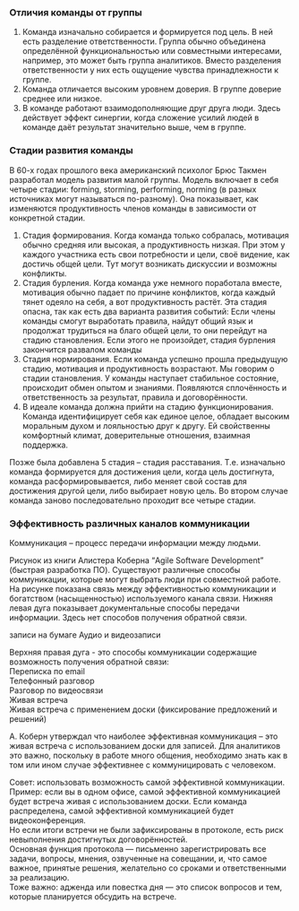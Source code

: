 ### Отличия команды от группы

1. Команда изначально собирается и формируется под цель. В ней есть разделение ответственности. Группа обычно объединена определённой функциональностью или совместными интересами, например, это может быть группа аналитиков. Вместо разделения ответственности у них есть ощущение чувства принадлежности к группе.
1. Команда отличается высоким уровнем доверия. В группе доверие среднее или низкое.
1. В команде работают взаимодополняющие друг друга люди. Здесь действует эффект синергии, когда сложение усилий людей в команде даёт результат значительно выше, чем в группе.
      
### Стадии развития команды
В 60-х годах прошлого века американский психолог Брюс Такмен разработал модель развития малой группы. Модель включает в себя четыре стадии: forming, storming, performing, norming (в разных источниках могут называться по-разному). Она показывает, как изменяются продуктивность членов команды в зависимости от конкретной стадии.

1. Стадия формирования. Когда команда только собралась, мотивация обычно средняя или высокая, а продуктивность низкая. При этом у каждого участника есть свои потребности и цели, своё видение, как достичь общей цели. Тут могут возникать дискуссии и возможны конфликты.
1. Стадия бурления. Когда команда уже немного поработала вместе, мотивация обычно падает по причине конфликтов, когда каждый тянет одеяло на себя, а вот продуктивность растёт. Эта стадия опасна, так как есть два варианта развития событий:
Если члены команды смогут выработать правила, найдут общий язык и продолжат трудиться на благо общей цели, то они перейдут на стадию становления.
Если этого не произойдет, стадия бурления закончится развалом команды
3. Стадия нормирования. Если команда успешно прошла предыдущую стадию, мотивация и продуктивность возрастают. Мы говорим о стадии становления. У команды наступает стабильное состояние, происходит обмен опытом и знаниями. Появляются сплочённость и ответственность за результат, правила и договорённости.
4. В идеале команда должна прийти на стадию функционирования. Команда идентифицирует себя как единое целое, обладает высоким моральным духом и лояльностью друг к другу. Ей свойственны комфортный климат, доверительные отношения, взаимная поддержка.

Позже была добавлена 5 стадия – стадия расставания. Т.е. изначально команда формируется для достижения цели, когда цель достигнута, команда расформировывается, либо меняет свой состав для достижения другой цели, либо выбирает новую цель. Во втором случае команда заново последовательно проходит все четыре стадии. 

### Эффективность различных каналов коммуникации
Коммуникация – процесс передачи информации между людьми.

Рисунок из книги Алистера Коберна “Agile Software Development” (быстрая разработка ПО).
Существуют различные способы коммуникации, которые могут выбрать люди при совместной работе.
На рисунке показана связь между эффективностью коммуникации и богатством (насыщенностью) используемого канала связи.
Нижняя левая дуга показывает документальные способы передачи информации. Здесь нет способов получения обратной связи.    
      
записи на бумаге
Аудио и видеозаписи
      
Верхняя правая дуга - это способы коммуникации содержащие возможность получения обратной связи:    
Переписка по email     
Телефонный разговор           
Разговор по видеосвязи         
Живая встреча                   
Живая встреча с применением доски (фиксирование предложений и решений)         
         
А. Коберн утверждал что наиболее эффективная коммуникация – это живая встреча с использованием доски для записей.
Для аналитиков это важно, поскольку в работе много общения, необходимо знать как в том или ином случае эффективнее с коммуницировать с человеком.      
         
Совет: использовать возможность самой эффективной коммуникации.
Пример: если вы в одном офисе, самой эффективной коммуникацией будет встреча живая с использованием доски. Если команда распределена, самой эффективной коммуникацией будет видеоконференция.        
Но если итоги встречи не были зафиксированы в протоколе, есть риск невыполнения достигнутых договорённостей.      
Основная функция протокола — письменно зарегистрировать все задачи, вопросы, мнения, озвученные на совещании, и, что самое важное, принятые решения, желательно со сроками и ответственными за реализацию.          
Тоже важно: адженда или повестка дня — это список вопросов и тем, которые планируется обсудить на встрече.       
       
